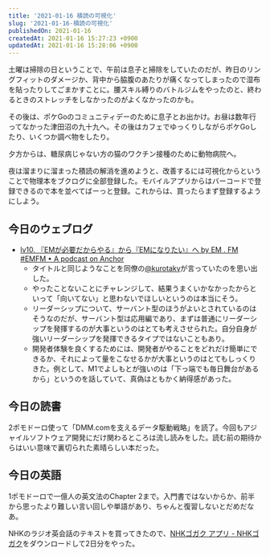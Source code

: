 ```yaml
---
title: '2021-01-16 積読の可視化'
slug: '2021-01-16-積読の可視化'
publishedOn: 2021-01-16
createdAt: 2021-01-16 15:27:23 +0900
updatedAt: 2021-01-16 15:28:06 +0900
---
```

土曜は掃除の日ということで、午前は息子と掃除をしていたのだが、昨日のリングフィットのダメージか、背中から脇腹のあたりが痛くなってしまったので湿布を貼ったりしてごまかすことに。腰スキル縛りのバトルジムをやったのと、終わるときのストレッチをしなかったのがよくなかったのかも。

その後は、ポケGoのコミュニティデーのために息子とお出かけ。お昼は数年行ってなかった津田沼の九十九へ。その後はカフェでゆっくりしながらポケGoしたり、いくつか調べ物をしたり。

夕方からは、糖尿病じゃない方の猫のワクチン接種のために動物病院へ。

夜は溜まりに溜まった積読の解消を進めようと、改善するには可視化からということで物理本をブクログに全部登録した。モバイルアプリからはバーコードで登録できるので本を並べてばーっと登録。これからは、買ったらまず登録するようにしよう。

## 今日のウェブログ

- [lv10. 『EMが必要だからやる』から『EMになりたい』へ by EM . FM #EMFM • A podcast on Anchor](https://anchor.fm/em-fm/episodes/lv10--EMEM-eoilql)
  - タイトルと同じようなことを同僚の[@kurotaky](https://twitter.com/kurotaky)が言っていたのを思い出した。
  - やったことないことにチャレンジして、結果うまくいかなかったからといって「向いてない」と思わないでほしいというのは本当にそう。
  - リーダーシップについて、サーバント型のほうがよいとされているのはそうなのだが、サーバント型は応用編であり、まずは普通にリーダーシップを発揮するのが大事というのはとても考えさせられた。自分自身が強いリーダーシップを発揮できるタイプではないこともあり。
  - 開発者体験を良くするためには、開発者がやることをどれだけ簡単にできるか、それによって量をこなせるかが大事というのはとてもしっくりきた。例として、M1でよしもとが強いのは「下っ端でも毎日舞台があるから」というのを話していて、真偽はともかく納得感があった。

## 今日の読書

2ポモドーロ使って「DMM.comを支えるデータ駆動戦略」を読了。今回もアジャイルソフトウェア開発にだけ関わるところは流し読みをした。読む前の期待からはいい意味で裏切られた素晴らしい本だった。

## 今日の英語

1ポモドーロで一億人の英文法のChapter 2まで。入門書ではないからか、前半から思ったより難しい言い回しや単語があり、ちゃんと復習しないとだめだなあ。

NHKのラジオ英会話のテキストを買ってきたので、[NHKゴガク アプリ - NHKゴガク](https://www2.nhk.or.jp/gogaku/app/)をダウンロードして2日分をやった。
